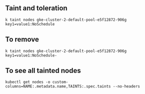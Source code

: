 ## Taint and toleration

`k taint nodes gke-cluster-2-default-pool-e5f12872-906g key1=value1:NoSchedule`

## To remove

`k taint nodes gke-cluster-2-default-pool-e5f12872-906g key1=value1:NoSchedule-`

## To see all tainted nodes

`kubectl get nodes -o custom-columns=NAME:.metadata.name,TAINTS:.spec.taints --no-headers`
